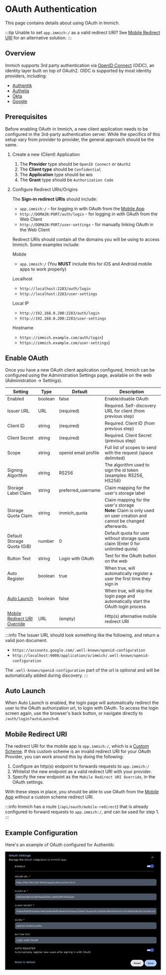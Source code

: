 # OAuth Authentication

This page contains details about using OAuth in Immich.

:::tip
Unable to set `app.immich:/` as a valid redirect URI? See [Mobile Redirect URI](#mobile-redirect-uri) for an alternative solution.
:::

## Overview

Immich supports 3rd party authentication via [OpenID Connect][oidc] (OIDC), an identity layer built on top of OAuth2. OIDC is supported by most identity providers, including:

- [Authentik](https://goauthentik.io/integrations/sources/oauth/#openid-connect)
- [Authelia](https://www.authelia.com/configuration/identity-providers/openid-connect/clients/)
- [Okta](https://www.okta.com/openid-connect/)
- [Google](https://developers.google.com/identity/openid-connect/openid-connect)

## Prerequisites

Before enabling OAuth in Immich, a new client application needs to be configured in the 3rd-party authentication server. While the specifics of this setup vary from provider to provider, the general approach should be the same.

1. Create a new (Client) Application

   1. The **Provider** type should be `OpenID Connect` or `OAuth2`
   2. The **Client type** should be `Confidential`
   3. The **Application** type should be `Web`
   4. The **Grant** type should be `Authorization Code`

2. Configure Redirect URIs/Origins

   The **Sign-in redirect URIs** should include:

   - `app.immich:/` - for logging in with OAuth from the [Mobile App](/docs/features/mobile-app.mdx)
   - `http://DOMAIN:PORT/auth/login` - for logging in with OAuth from the Web Client
   - `http://DOMAIN:PORT/user-settings` - for manually linking OAuth in the Web Client

   Redirect URIs should contain all the domains you will be using to access Immich. Some examples include:

   Mobile

   - `app.immich:/` (You **MUST** include this for iOS and Android mobile apps to work properly)

   Localhost

   - `http://localhost:2283/auth/login`
   - `http://localhost:2283/user-settings`

   Local IP

   - `http://192.168.0.200:2283/auth/login`
   - `http://192.168.0.200:2283/user-settings`

   Hostname

   - `https://immich.example.com/auth/login`)
   - `https://immich.example.com/user-settings`)

## Enable OAuth

Once you have a new OAuth client application configured, Immich can be configured using the Administration Settings page, available on the web (Administration -> Settings).

| Setting                                              | Type    | Default              | Description                                                                                                               |
| ---------------------------------------------------- | ------- | -------------------- | ------------------------------------------------------------------------------------------------------------------------- |
| Enabled                                              | boolean | false                | Enable/disable OAuth                                                                                                      |
| Issuer URL                                           | URL     | (required)           | Required. Self-discovery URL for client (from previous step)                                                              |
| Client ID                                            | string  | (required)           | Required. Client ID (from previous step)                                                                                  |
| Client Secret                                        | string  | (required)           | Required. Client Secret (previous step)                                                                                   |
| Scope                                                | string  | openid email profile | Full list of scopes to send with the request (space delimited)                                                            |
| Signing Algorithm                                    | string  | RS256                | The algorithm used to sign the id token (examples: RS256, HS256)                                                          |
| Storage Label Claim                                  | string  | preferred_username   | Claim mapping for the user's storage label                                                                                |
| Storage Quota Claim                                  | string  | immich_quota         | Claim mapping for the user's storage<br />**Note:** Claim is only used on user creation and cannot be changed afterwards. |
| Default Storage Quota (GiB)                          | number  | 0                    | Default quota for user without storage quota claim (Enter 0 for unlimited quota)                                          |
| Button Text                                          | string  | Login with OAuth     | Text for the OAuth button on the web                                                                                      |
| Auto Register                                        | boolean | true                 | When true, will automatically register a user the first time they sign in                                                 |
| [Auto Launch](#auto-launch)                          | boolean | false                | When true, will skip the login page and automatically start the OAuth login process                                       |
| [Mobile Redirect URI Override](#mobile-redirect-uri) | URL     | (empty)              | Http(s) alternative mobile redirect URI                                                                                   |

:::info
The Issuer URL should look something like the following, and return a valid json document.

- `https://accounts.google.com/.well-known/openid-configuration`
- `http://localhost:9000/application/o/immich/.well-known/openid-configuration`

The `.well-known/openid-configuration` part of the url is optional and will be automatically added during discovery.
:::

## Auto Launch

When Auto Launch is enabled, the login page will automatically redirect the user to the OAuth authorization url, to login with OAuth. To access the login screen again, use the browser's back button, or navigate directly to `/auth/login?autoLaunch=0`.

## Mobile Redirect URI

The redirect URI for the mobile app is `app.immich:/`, which is a [Custom Scheme](https://developer.apple.com/documentation/xcode/defining-a-custom-url-scheme-for-your-app). If this custom scheme is an invalid redirect URI for your OAuth Provider, you can work around this by doing the following:

1. Configure an http(s) endpoint to forwards requests to `app.immich:/`
2. Whitelist the new endpoint as a valid redirect URI with your provider.
3. Specify the new endpoint as the `Mobile Redirect URI Override`, in the OAuth settings.

With these steps in place, you should be able to use OAuth from the [Mobile App](/docs/features/mobile-app.mdx) without a custom scheme redirect URI.

:::info
Immich has a route (`/api/oauth/mobile-redirect`) that is already configured to forward requests to `app.immich:/`, and can be used for step 1.
:::

## Example Configuration

Here's an example of OAuth configured for Authentik:

![OAuth Settings](./img/oauth-settings.png)

[oidc]: https://openid.net/connect/
